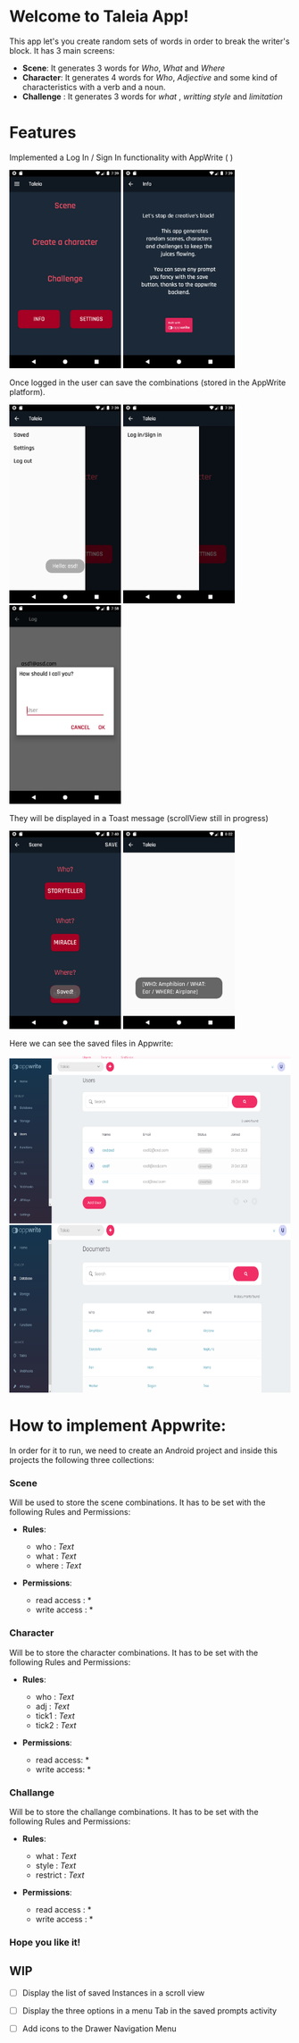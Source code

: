 # Welcome to Taleia App!

This app let's you create random sets of words in order to break the writer's block.
It has 3 main screens:

- **Scene**: It generates 3 words for *Who*, *What* and *Where*
- **Character**: It generates 4 words for  *Who*, *Adjective* and some kind of characteristics with a verb and a noun.
- **Challenge** : It generates 3 words for *what* , *writting style* and *limitation*

# Features

Implemented a Log In / Sign In functionality with AppWrite ( )

<img src="https://github.com/und1n3/taleia/blob/main/readme_images/main_screen.png" alt="drawing" width="200"/>

<img src="https://github.com/und1n3/taleia/blob/main/readme_images/info.png" alt="drawing" width="200"/>


Once logged in the user can save the combinations (stored in the AppWrite platform).

<img src="https://github.com/und1n3/taleia/blob/main/readme_images/loged_menu.png" alt="drawing" width="200"/>

<img src="https://github.com/und1n3/taleia/blob/main/readme_images/login_menu.png" alt="drawing" width="200"/>

<img src="https://github.com/und1n3/taleia/blob/main/readme_images/name_alert.png" alt="drawing" width="200"/>


They will be displayed in a Toast message (scrollView still in progress)

<img src="https://github.com/und1n3/taleia/blob/main/readme_images/saved_combo.png" alt="drawing" width="200"/>

<img src="https://github.com/und1n3/taleia/blob/main/readme_images/toast.png" alt="drawing" width="200"/>


Here we can see the saved files in Appwrite:

<img src="https://github.com/und1n3/taleia/blob/main/readme_images/app_users.png" alt="drawing" height="300"/>

<img src="https://github.com/und1n3/taleia/blob/main/readme_images/app_docs.png" alt="drawing" height="300"/>

# How to implement Appwrite:
In order for it to run, we need to create an Android project and inside this projects the following three collections:

### Scene
Will be used to store the scene combinations. It has to be set with the following Rules and Permissions:

 - **Rules**:
	 - who : *Text*
	 - what : *Text*
	 - where : *Text*

 - **Permissions**:
	 - read access : *
	 - write access : *

### Character
Will be to  store the character combinations. It has to be set with the following Rules and Permissions:

 - **Rules**:
	 - who : *Text*
	 - adj : *Text*
	 - tick1 : *Text*
	 - tick2 : *Text*

 - **Permissions**:
	 - read access: *
	 - write access: *

### Challange
Will be to store the challange combinations. It has to be set with the following Rules and Permissions:

 - **Rules**:
	 - what : *Text*
	 - style : *Text*
	 - restrict : *Text*

 - **Permissions**:
	 - read access : *
	 - write access : *


### Hope you like it!

## WIP

- [ ] Display the list of saved Instances in a scroll view
- [ ] Display the three options in a menu Tab in the saved prompts activity
- [ ] Add icons to the Drawer Navigation Menu

